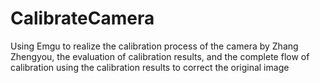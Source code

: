 # CalibrateCamera
Using Emgu to realize the calibration process of the camera by Zhang Zhengyou, the evaluation of calibration results, and the complete flow of calibration using the calibration results to correct the original image
